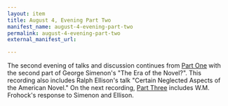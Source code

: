 ```yaml
---
layout: item
title: August 4, Evening Part Two
manifest_name: august-4-evening-part-two
permalink: august-4-evening-part-two
external_manifest_url: 

---
```

The second evening of talks and discussion continues from <a href="https://tanyaclement.github.io/harvard1953/august-4-evening-part-one">Part One</a> with the second part of George Simenon's "The Era of the Novel?". This recording also includes Ralph Ellison's talk "Certain Neglected Aspects of the American Novel." On the next recording, <a href="https://tanyaclement.github.io/harvard1953/august-4-evening-part-three">Part Three</a> includes W.M. Frohock's response to Simenon and Ellison. 
